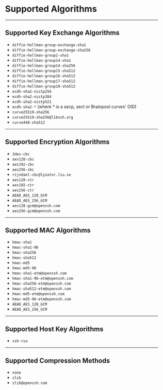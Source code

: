 # Supported Algorithms

---
## Supported Key Exchange Algorithms

- `diffie-hellman-group-exchange-sha1`
- `diffie-hellman-group-exchange-sha256`
- `diffie-hellman-group1-sha1`
- `diffie-hellman-group14-sha1`
- `diffie-hellman-group14-sha256`
- `diffie-hellman-group15-sha512`
- `diffie-hellman-group16-sha512`
- `diffie-hellman-group17-sha512`
- `diffie-hellman-group18-sha512`
- `ecdh-sha2-nistp256`
- `ecdh-sha2-nistp384`
- `ecdh-sha2-nistp521`
- `ecdh-sha2-*` (where * is a secp, sect or Brainpool curves' OID)
- `curve25519-sha256`
- `curve25519-sha256@libssh.org`
- `curve448-sha512`
---
## Supported Encryption Algorithms

- `3des-cbc`
- `aes128-cbc`
- `aes192-cbc`
- `aes256-cbc`
- `rijndael-cbc@lysator.liu.se`
- `aes128-ctr`
- `aes192-ctr`
- `aes256-ctr`
- `AEAD_AES_128_GCM`
- `AEAD_AES_256_GCM`
- `aes128-gcm@openssh.com`
- `aes256-gcm@openssh.com`

---
## Supported MAC Algorithms

- `hmac-sha1`
- `hmac-sha1-96`
- `hmac-sha256`
- `hmac-sha512`
- `hmac-md5`
- `hmac-md5-96`
- `hmac-sha1-etm@openssh.com`
- `hmac-sha1-96-etm@openssh.com`
- `hmac-sha256-etm@openssh.com`
- `hmac-sha512-etm@openssh.com`
- `hmac-md5-etm@openssh.com`
- `hmac-md5-96-etm@openssh.com`
- `AEAD_AES_128_GCM`
- `AEAD_AES_256_GCM`
---
## Supported Host Key Algorithms

- `ssh-rsa`
---
## Supported Compression Methods

- `none`
- `zlib`
- `zlib@openssh.com`